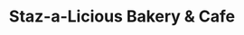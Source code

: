 ---
title: "Staz-a-Licious Bakery & Cafe"
url: /virginia-beach/staz-a-licious-bakery-and-cafe/
shop: bakery
---
